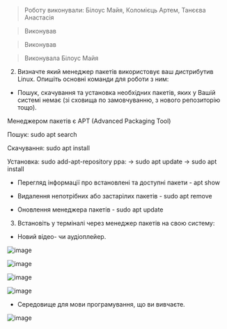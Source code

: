> Роботу виконували: Білоус Майя, Коломієць Артем, Танєєва Анастасія


> Виконував

> Виконував

> Виконувала Білоус Майя

2. Визначте який менеджер пакетів використовує ваш дистрибутив Linux. Опишіть основні команди для роботи з ним:
- Пошук, скачування та установка необхідних пакетів, яких у Вашій системі немає (зі сховища по замовчуванню, з нового репозиторію тощо).

Менеджером пакетів є APT (Advanced Packaging Tool)

Пошук: sudo apt search

Скачування: sudo apt install

Установка: sudo add-apt-repository ppa: -> sudo apt update -> sudo apt install

- Перегляд інформації про встановлені та доступні пакети - apt show

- Видалення непотрібних або застарілих пакетів - sudo apt remove

- Оновлення менеджера пакетів - sudo apt update

3. Встановіть у терміналі через менеджер пакетів на свою систему:
   
- Новий відео- чи аудіоплейер.
  
![image](https://github.com/user-attachments/assets/251ac42f-8091-44aa-b8eb-eea79b5e2bad)

![image](https://github.com/user-attachments/assets/c310bc44-2a7f-4299-96f0-3092783516e8)

![image](https://github.com/user-attachments/assets/990cb451-5fa7-444f-b224-834bab1a701a)

![image](https://github.com/user-attachments/assets/d5d0da11-7e19-4836-91b8-c7b829807ab7)

- Середовище для мови програмування, що ви вивчаєте.

![image](https://github.com/user-attachments/assets/1aa17d79-92df-410b-adab-76084e49c923)

